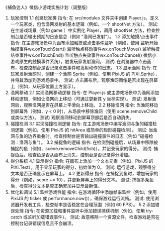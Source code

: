 《捕鱼达人》微信小游戏实施计划（调整版）
1. 玩家控制
1.1 创建玩家类
指令: 在 src/modules 文件夹中创建 Player.js，定义一个玩家类，包含渔网发射的基本逻辑（例如，一个 shootNet 方法）。
测试: 在主游戏场景（例如 game ）中实例化 Player，调用 shootNet 方法，检查控制台是否输出预期的日志信息（例如 "渔网已发射"）。
1.2 添加触摸/点击事件
指令: 在主游戏场景中为画布添加触摸或点击事件监听（例如，使用 监听开始触摸事件wx.onTouchStart()
监听触点移动事件wx.onTouchMove()
监听触摸结束事件wx.onTouchEnd()
监听触点失效事件wx.onTouchCancel() 微信小游戏原生的触摸事件系统），触发玩家发射渔网。
测试: 在浏览器中点击画布，检查控制台是否记录点击事件和发射动作的日志。
1.3 显示渔网
指令: 在玩家发射渔网时，创建一个渔网 Sprite（例如，使用 PixiJS 的 PIXI.Sprite），并将其添加到游戏场景中。
测试: 点击画布后，观察渔网图像是否出现在屏幕上（例如，从玩家位置上方显示）。
2. 渔网移动
2.1 实现渔网移动逻辑
指令: 在 Player.js 或主游戏场景中为渔网添加移动逻辑，例如让渔网向上移动（可通过更新其 y 坐标实现）。
测试: 发射渔网后，观察渔网是否在屏幕上平滑向上移动。
2.2 移除渔网
指令: 当渔网移动到屏幕外（例如，y < 0 时），从场景中移除渔网（使用 scene.removeChild 或类似方法）。
测试: 观察渔网移动到屏幕顶部后是否自动消失。
3. 碰撞检测
3.1 实现碰撞检测逻辑
指令: 在主游戏场景中编写渔网与鱼的碰撞检测逻辑（例如，使用 PixiJS 的 hitArea 或简单的矩形碰撞检测）。
测试: 当渔网与鱼的边界重叠时，检查控制台是否输出碰撞事件的日志（例如 "碰撞检测：渔网与鱼"）。
3.2 捕捉鱼的逻辑
指令: 在检测到碰撞后，从场景中移除被捕捉的鱼（例如，scene.removeChild(fish)），并记录玩家的得分。
测试: 捕捉鱼后，检查鱼是否从画布上消失，控制台是否记录得分增加。
4. 得分系统
4.1 显示得分
指令: 在画布上添加一个文本元素（例如，PixiJS 的 PIXI.Text），用于显示玩家的得分，初始值为 0。
测试: 运行游戏，观察得分文本是否正确显示在屏幕上。
4.2 更新得分
指令: 在捕捉到鱼时，增加玩家的得分（例如，score += 10），并更新屏幕上的得分文本。
测试: 捕捉多条鱼后，检查得分文本是否正确累加并显示最新值。
5. 优化和调试
5.1 监控游戏性能
指令: 在游戏循环中添加帧率监控（例如，使用 PixiJS 的 ticker 或 performance.now()），确保游戏运行流畅。
测试: 使用浏览器开发者工具，检查帧率是否稳定在合理范围（例如 60 FPS）。
5.2 添加错误处理
指令: 在资源加载和事件监听中添加错误捕获机制（例如，使用 try-catch 或监听加载错误事件）。
测试: 故意移除一个资源文件，检查游戏是否在控制台记录错误信息且不会崩溃。
